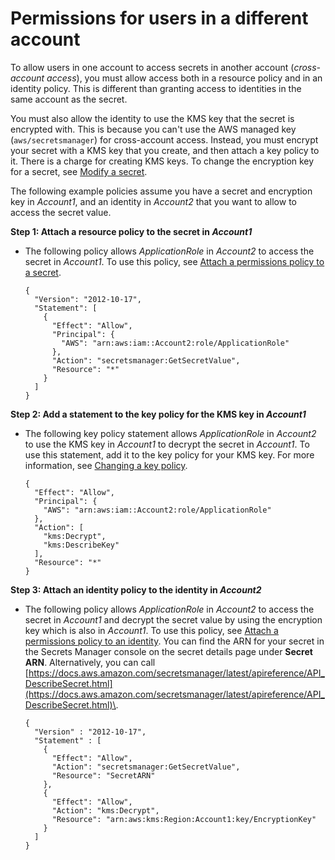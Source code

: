 # Permissions for users in a different account<a name="auth-and-access_examples_cross"></a>

To allow users in one account to access secrets in another account \(*cross\-account access*\), you must allow access both in a resource policy and in an identity policy\. This is different than granting access to identities in the same account as the secret\.

You must also allow the identity to use the KMS key that the secret is encrypted with\. This is because you can't use the AWS managed key \(`aws/secretsmanager`\) for cross\-account access\. Instead, you must encrypt your secret with a KMS key that you create, and then attach a key policy to it\. There is a charge for creating KMS keys\. To change the encryption key for a secret, see [Modify a secret](manage_update-secret.md)\.

The following example policies assume you have a secret and encryption key in *Account1*, and an identity in *Account2* that you want to allow to access the secret value\.

**Step 1: Attach a resource policy to the secret in *Account1***
+ The following policy allows *ApplicationRole* in *Account2* to access the secret in *Account1*\. To use this policy, see [Attach a permissions policy to a secret](auth-and-access_resource-policies.md)\.

  ```
  {
    "Version": "2012-10-17",
    "Statement": [
      {
        "Effect": "Allow",
        "Principal": {
          "AWS": "arn:aws:iam::Account2:role/ApplicationRole"
        },
        "Action": "secretsmanager:GetSecretValue",
        "Resource": "*"
      }
    ]
  }
  ```

**Step 2: Add a statement to the key policy for the KMS key in *Account1***
+ The following key policy statement allows *ApplicationRole* in *Account2* to use the KMS key in *Account1* to decrypt the secret in *Account1*\. To use this statement, add it to the key policy for your KMS key\. For more information, see [Changing a key policy](https://docs.aws.amazon.com/kms/latest/developerguide/key-policy-modifying.html)\.

  ```
  {
    "Effect": "Allow",
    "Principal": {
      "AWS": "arn:aws:iam::Account2:role/ApplicationRole"
    },
    "Action": [
      "kms:Decrypt",
      "kms:DescribeKey"
    ],
    "Resource": "*"
  }
  ```

**Step 3: Attach an identity policy to the identity in *Account2***
+ The following policy allows *ApplicationRole* in *Account2* to access the secret in *Account1* and decrypt the secret value by using the encryption key which is also in *Account1*\. To use this policy, see [Attach a permissions policy to an identity](auth-and-access_iam-policies.md)\. You can find the ARN for your secret in the Secrets Manager console on the secret details page under **Secret ARN**\. Alternatively, you can call [https://docs.aws.amazon.com/secretsmanager/latest/apireference/API_DescribeSecret.html](https://docs.aws.amazon.com/secretsmanager/latest/apireference/API_DescribeSecret.html)\.

  ```
  {
    "Version" : "2012-10-17",
    "Statement" : [
      {
        "Effect": "Allow",
        "Action": "secretsmanager:GetSecretValue",
        "Resource": "SecretARN"
      },
      {
        "Effect": "Allow",
        "Action": "kms:Decrypt",
        "Resource": "arn:aws:kms:Region:Account1:key/EncryptionKey"
      }
    ]
  }
  ```